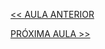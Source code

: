 [<< AULA ANTERIOR](https://github.com/pvreboucas/integracao-continua-ci/blob/aula-01/aulas/3-Entendendo%20o%20Problema.md)



[PRÓXIMA AULA >>](https://github.com/pvreboucas/integracao-continua-ci/blob/aula-01/aulas/6-Organiza%C3%A7%C3%A3o%20dos%20Reposit%C3%B3rios.md)
